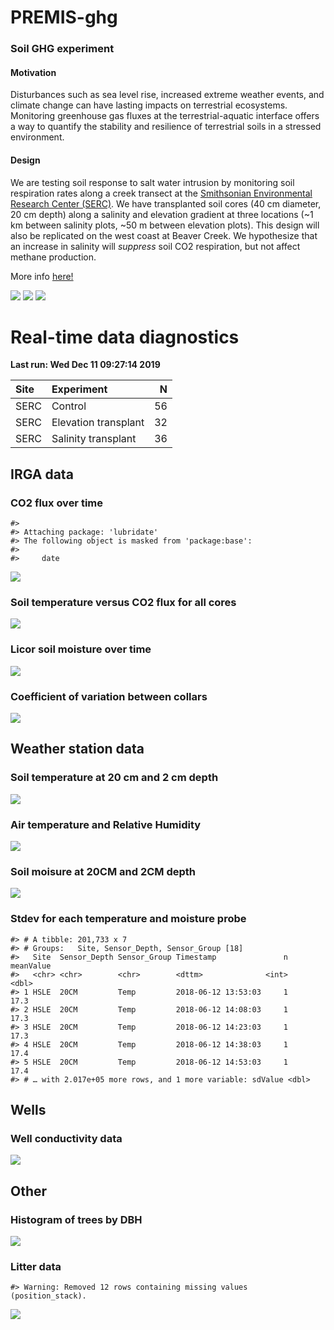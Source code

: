 
<!-- README.md is generated from README.Rmd. Please edit that file -->

# PREMIS-ghg

### Soil GHG experiment

#### Motivation

Disturbances such as sea level rise, increased extreme weather events,
and climate change can have lasting impacts on terrestrial ecosystems.
Monitoring greenhouse gas fluxes at the terrestrial-aquatic interface
offers a way to quantify the stability and resilience of terrestrial
soils in a stressed environment.

#### Design

We are testing soil response to salt water intrusion by monitoring soil
respiration rates along a creek transect at the [Smithsonian
Environmental Research Center (SERC)](https://serc.si.edu/). We have
transplanted soil cores (40 cm diameter, 20 cm depth) along a salinity
and elevation gradient at three locations (~1 km between salinity plots,
~50 m between elevation plots). This design will also be replicated on
the west coast at Beaver Creek. We hypothesize that an increase in
salinity will *suppress* soil CO2 respiration, but not affect methane
production.

More info
[here\!](https://osf.io/at9hr)

![](https://github.com/PNNL-PREMIS/PREMIS-ghg/blob/master/photos/cores_in_cart.jpeg)
![](https://github.com/PNNL-PREMIS/PREMIS-ghg/blob/master/photos/BBL_SP_snow.jpeg)
![](https://github.com/PNNL-PREMIS/PREMIS-ghg/blob/master/photos/cores_in_ground.jpeg)

# Real-time data diagnostics

**Last run: Wed Dec 11 09:27:14 2019**

| Site | Experiment           |  N |
| :--- | :------------------- | -: |
| SERC | Control              | 56 |
| SERC | Elevation transplant | 32 |
| SERC | Salinity transplant  | 36 |

## IRGA data

### CO2 flux over time

    #> 
    #> Attaching package: 'lubridate'
    #> The following object is masked from 'package:base':
    #> 
    #>     date

![](README_figures/README-co2_time-1.png)<!-- -->

### Soil temperature versus CO2 flux for all cores

![](README_figures/README-q10-1.png)<!-- -->

### Licor soil moisture over time

![](README_figures/README-licor_sm-1.png)<!-- -->

### Coefficient of variation between collars

![](README_figures/README-collar_cv-1.png)<!-- -->

## Weather station data

### Soil temperature at 20 cm and 2 cm depth

![](README_figures/README-soil_temp-1.png)<!-- -->

### Air temperature and Relative Humidity

![](README_figures/README-air_temp-1.png)<!-- -->

### Soil moisure at 20CM and 2CM depth

![](README_figures/README-soil_moisture-1.png)<!-- -->

### Stdev for each temperature and moisture probe

    #> # A tibble: 201,733 x 7
    #> # Groups:   Site, Sensor_Depth, Sensor_Group [18]
    #>   Site  Sensor_Depth Sensor_Group Timestamp               n meanValue
    #>   <chr> <chr>        <chr>        <dttm>              <int>     <dbl>
    #> 1 HSLE  20CM         Temp         2018-06-12 13:53:03     1      17.3
    #> 2 HSLE  20CM         Temp         2018-06-12 14:08:03     1      17.3
    #> 3 HSLE  20CM         Temp         2018-06-12 14:23:03     1      17.3
    #> 4 HSLE  20CM         Temp         2018-06-12 14:38:03     1      17.4
    #> 5 HSLE  20CM         Temp         2018-06-12 14:53:03     1      17.4
    #> # … with 2.017e+05 more rows, and 1 more variable: sdValue <dbl>

## Wells

### Well conductivity data

![](README_figures/README-wells-1.png)<!-- -->

## Other

### Histogram of trees by DBH

![](README_figures/README-inventory-1.png)<!-- -->

### Litter data

    #> Warning: Removed 12 rows containing missing values (position_stack).

![](README_figures/README-litter-1.png)<!-- -->
